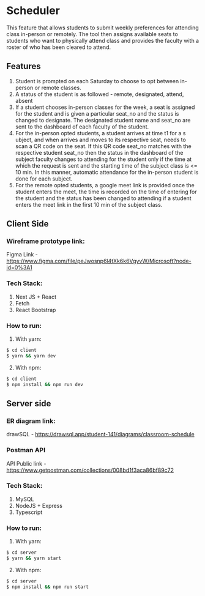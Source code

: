 # Scheduler 

This feature that allows students to submit weekly preferences for attending class in-person or remotely. The tool then assigns available seats to students who want to physically attend class and provides the faculty with a roster of who has been cleared to attend.

## Features 

1. Student is prompted on each Saturday to choose to opt between in-person or remote classes.  
2. A status of the student is as followed - remote, designated, attend, absent
3. If a student chooses in-person classes for the week, a seat is assigned for the student and is given a particular seat_no and the status is changed to designate. The designated student name and seat_no are sent to the dashboard of each faculty of the student. 
4. For the in-person opted students,  a student arrives at time t1 for a s   ubject, and when arrives and moves to its respective seat, needs to scan a QR code on the seat. If this QR code seat_no matches with the respective student seat_no then the status in the dashboard of the subject faculty changes to attending for the student only if the time at which the request is sent and the starting time of the subject class is <= 10 min. In this manner, automatic attendance for the in-person student is done for each subject. 
5. For the remote opted students, a google meet link is provided once the student enters the meet, the time is recorded on the time of entering for the student and the status has been changed to attending if a student enters the meet link in the first 10 min of the subject class. 

## Client Side

### Wireframe prototype link: 
Figma Link - https://www.figma.com/file/peJwosnp6l4tXk6k6VgyvW/Microsoft?node-id=0%3A1

### Tech Stack:
1. Next JS + React
2. Fetch 
3. React Bootstrap 

### How to run: 
1. With yarn: 
```bash
$ cd client
$ yarn && yarn dev
```

2. With npm: 
```bash
$ cd client
$ npm install && npm run dev
```

## Server side

### ER diagram link:
drawSQL - https://drawsql.app/student-141/diagrams/classroom-schedule

### Postman API
API Public link - https://www.getpostman.com/collections/008bd1f3aca86bf89c72

### Tech Stack: 
1. MySQL 
2. NodeJS + Express
3. Typescript

### How to run: 
1. With yarn: 
```bash
$ cd server
$ yarn && yarn start
```

2. With npm: 
```bash
$ cd server
$ npm install && npm run start
```